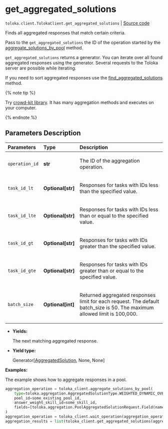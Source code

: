 # get_aggregated_solutions
`toloka.client.TolokaClient.get_aggregated_solutions` | [Source code](https://github.com/Toloka/toloka-kit/blob/v1.1.4/src/client/__init__.py#L594)

Finds all aggregated responses that match certain criteria.


Pass to the `get_aggregated_solutions` the ID of the operation started by the [aggregate_solutions_by_pool](toloka.client.TolokaClient.aggregate_solutions_by_pool.md) method.

`get_aggregated_solutions` returns a generator. You can iterate over all found aggregated responses using the generator. Several requests to the Toloka server are possible while iterating.

If you need to sort aggregated responses use the [find_aggregated_solutions](toloka.client.TolokaClient.find_aggregated_solutions.md) method.

{% note tip %}

Try [crowd-kit library](https://toloka.ai/en/docs/crowd-kit). It has many aggregation methods and executes on your computer.

{% endnote %}

## Parameters Description

| Parameters | Type | Description |
| :----------| :----| :-----------|
`operation_id`|**str**|<p>The ID of the aggregation operation.</p>
`task_id_lt`|**Optional\[str\]**|<p>Responses for tasks with IDs less than the specified value.</p>
`task_id_lte`|**Optional\[str\]**|<p>Responses for tasks with IDs less than or equal to the specified value.</p>
`task_id_gt`|**Optional\[str\]**|<p>Responses for tasks with IDs greater than the specified value.</p>
`task_id_gte`|**Optional\[str\]**|<p>Responses for tasks with IDs greater than or equal to the specified value.</p>
`batch_size`|**Optional\[int\]**|<p>Returned aggregated responses limit for each request. The default batch_size is 50. The maximum allowed limit is 100,000.</p>

* **Yields:**

  The next matching aggregated response.

* **Yield type:**

  Generator\[[AggregatedSolution](toloka.client.aggregation.AggregatedSolution.md), None, None\]

**Examples:**

The example shows how to aggregate responses in a pool.

```python
aggregation_operation = toloka_client.aggregate_solutions_by_pool(
    type=toloka.aggregation.AggregatedSolutionType.WEIGHTED_DYNAMIC_OVERLAP,
    pool_id=some_existing_pool_id,
    answer_weight_skill_id=some_skill_id,
    fields=[toloka.aggregation.PoolAggregatedSolutionRequest.Field(name='result')]
)
aggregation_operation = toloka_client.wait_operation(aggregation_operation)
aggregation_results = list(toloka_client.get_aggregated_solutions(aggregation_operation.id))
```
